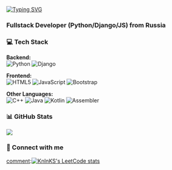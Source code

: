 

[![Typing SVG](https://readme-typing-svg.herokuapp.com?color=%2336BCF7&lines=Hi+there,+I'm+Daniil)](https://git.io/typing-svg)


### Fullstack Developer (Python/Django/JS) from Russia

### 💻 Tech Stack  
**Backend:**  
![Python](https://img.shields.io/badge/-Python-3776AB?logo=python&logoColor=white) 
![Django](https://img.shields.io/badge/-Django-092E20?logo=django&logoColor=white)  

**Frontend:**  
![HTML5](https://img.shields.io/badge/-HTML5-E34F26?logo=html5&logoColor=white) 
![JavaScript](https://img.shields.io/badge/-JavaScript-F7DF1E?logo=javascript&logoColor=black) 
![Bootstrap](https://img.shields.io/badge/-Bootstrap-7952B3?logo=bootstrap&logoColor=white)  

**Other Languages:**  
![C++](https://img.shields.io/badge/-C++-00599C?logo=c%2B%2B&logoColor=white) 
![Java](https://img.shields.io/badge/-Java-007396?logo=java&logoColor=white) 
![Kotlin](https://img.shields.io/badge/-Kotlin-7F52FF?logo=kotlin&logoColor=white) 
![Assembler](https://img.shields.io/badge/-Assembler-6E4C13?logo=assemblyscript&logoColor=white)  
  

### 📊 GitHub Stats  
![](https://github-profile-summary-cards.vercel.app/api/cards/profile-details?username=FlyringDan&theme=dark)
 

### 🤝 Connect with me  
[comment]:[![Telegram](https://img.shields.io/badge/-Telegram-2CA5E0?logo=telegram&logoColor=white)](https://t.me/FlyringDan)  
[comment]:[![Email](https://img.shields.io/badge/-Email-D14836?logo=gmail&logoColor=white)](mailto:YOUR_EMAIL@gmail.com)  
[comment]:[![KnlnKS's LeetCode stats](https://leetcode-stats-six.vercel.app/api?username=FlyringDan&theme=dark)](https://github.com/KnlnKS/leetcode-stats)
